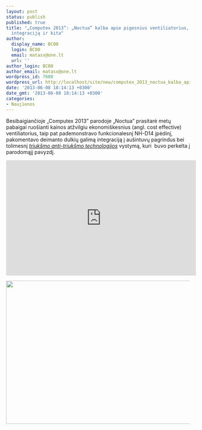 ```yaml
---
layout: post
status: publish
published: true
title: "„Computex 2013”: „Noctua” kalba apie pigesnius ventiliatorius, deimanto dulkių
  integraciją ir kita"
author:
  display_name: BC00
  login: BC00
  email: matasx@one.lt
  url: ''
author_login: BC00
author_email: matasx@one.lt
wordpress_id: 7608
wordpress_url: http://localhost/site/new/computex_2013_noctua_kalba_apie_pigesnius_ventiliatorius_deimanto_dulkiu_integracija_ir_kita/
date: '2013-06-08 18:14:13 +0300'
date_gmt: '2013-06-08 18:14:13 +0300'
categories:
- Naujienos
---
```

<p>
	Besibaigiančioje &bdquo;Computex 2013&rdquo; parodoje &bdquo;Noctua&rdquo; prasitarė metų pabaigai ruo&scaron;ianti kainos atžvilgiu ekonomi&scaron;kesnius (angl. cost effective) ventiliatorius, taip pat pademonstravo funkcionalesnį NH-D14 įpėdinį, pakomentavo deimanto dulkių galimą integraciją į au&scaron;intuvų pagrindus bei tolimesnį <a href="http://www.technews.lt/tekstas/noctua_kuria_ventiliatoriu_paremta_triuksmo__antitriuksmo_slopinimo_technologija.html;;"><em>triuk&scaron;mo anti-triuk&scaron;mo technologijos</em></a> vystymą, kuri&nbsp; buvo perkelta į parodomąjį pavyzdį.</p>
<p>
	<iframe allowfullscreen="" frameborder="0" height="315" src="http://www.youtube.com/embed/E7Y9dV0XX6s" width="520"></iframe></p>
<p>
	<a href="http://technews.lt/userfiles/noctua_ANC_cooler_2(1).png"><img alt="" src="http://technews.lt/userfiles/noctua_ANC_cooler_2(1).png" style="width: 520px; height: 391px;" /></a></p>
